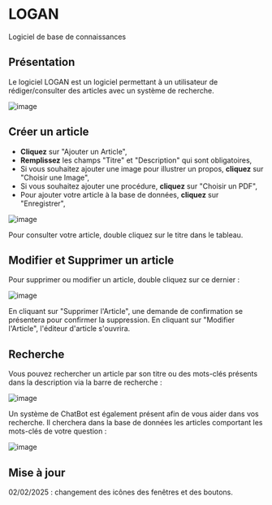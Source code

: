 # LOGAN
Logiciel de base de connaissances

## Présentation
Le logiciel LOGAN est un logiciel permettant à un utilisateur de rédiger/consulter des articles avec un système de recherche.

![image](https://github.com/user-attachments/assets/dd12debf-afcb-4896-862a-0c91ff10e701)

## Créer un article
- **Cliquez** sur "Ajouter un Article",
- **Remplissez** les champs "Titre" et "Description" qui sont obligatoires,
- Si vous souhaitez ajouter une image pour illustrer un propos, **cliquez** sur "Choisir une Image",
- Si vous souhaitez ajouter une procédure, **cliquez** sur "Choisir un PDF",
- Pour ajouter votre article à la base de données, **cliquez** sur "Enregistrer",

![image](https://github.com/user-attachments/assets/40fffe3d-49dd-434c-b249-33112425c69a)

Pour consulter votre article, double cliquez sur le titre dans le tableau.

## Modifier et Supprimer un article
Pour supprimer ou modifier un article, double cliquez sur ce dernier :

![image](https://github.com/user-attachments/assets/75996096-39d3-4450-997e-f0f5e16fabf3)

En cliquant sur "Supprimer l'Article", une demande de confirmation se présentera pour confirmer la suppression.
En cliquant sur "Modifier l'Article", l'éditeur d'article s'ouvrira.

## Recherche
Vous pouvez rechercher un article par son titre ou des mots-clés présents dans la description via la barre de recherche :

![image](https://github.com/user-attachments/assets/bca5f593-f994-41d2-98e6-501a6e840c55)

Un système de ChatBot est également présent afin de vous aider dans vos recherche. 
Il cherchera dans la base de données les articles comportant les mots-clés de votre question :

![image](https://github.com/user-attachments/assets/a219de2f-6f3a-498b-b149-00a2eca6f8c7)

## Mise à jour
02/02/2025 : changement des icônes des fenêtres et des boutons.




